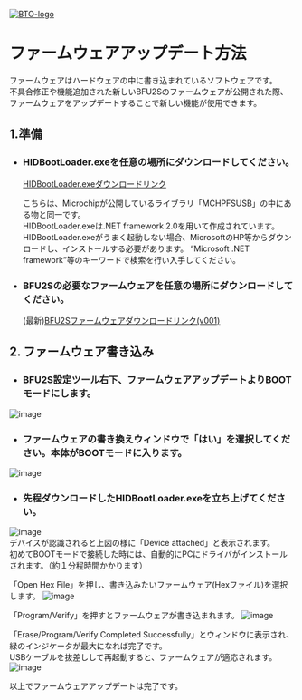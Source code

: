[![BTO-logo](https://bit-trade-one.co.jp/wp/wp-content/uploads/2022/05/logo.png)](https://bit-trade-one.co.jp/)
# ファームウェアアップデート方法
ファームウェアはハードウェアの中に書き込まれているソフトウェアです。  
不具合修正や機能追加された新しいBFU2Sのファームウェアが公開された際、  
ファームウェアをアップデートすることで新しい機能が使用できます。  

## 1.準備
- ### HIDBootLoader.exeを任意の場所にダウンロードしてください。
   [HIDBootLoader.exeダウンロードリンク](https://github.com/bit-trade-one/BFU2S-USBDualConnectCustomKeypad/raw/master/Firmware/HIDBootLoader.exe) 


   こちらは、Microchipが公開しているライブラリ「MCHPFSUSB」の中にある物と同一です。  
   HIDBootLoader.exeは.NET framework 2.0を用いて作成されています。
   HIDBootLoader.exeがうまく起動しない場合、MicrosoftのHP等からダウンロードし、インストールする必要があります。
   “Microsoft .NET framework”等のキーワードで検索を行い入手してください。  

- ### BFU2Sの必要なファームウェアを任意の場所にダウンロードしてください。
   (最新)[BFU2Sファームウェアダウンロードリンク(v001)](https://github.com/bit-trade-one/BFU2S-USBDualConnectCustomKeypad/raw/master/Firmware/BFU2S_v001full.zip)
  
## 2. ファームウェア書き込み
- ### BFU2S設定ツール右下、ファームウェアアップデートよりBOOTモードにします。
![image](https://user-images.githubusercontent.com/85532743/169973945-58bb5562-a946-4bd4-a594-c87b252aa4d1.png)  

- ### ファームウェアの書き換えウィンドウで「はい」を選択してください。本体がBOOTモードに入ります。  
![image](https://user-images.githubusercontent.com/85532743/169974361-e444d12f-f16a-44c8-b4d0-2254f0bf1330.png)  

- ### 先程ダウンロードしたHIDBootLoader.exeを立ち上げてください。  
![image](https://user-images.githubusercontent.com/85532743/169975152-20120bc4-86d2-4408-8ef2-771e46ad56bd.png)  
デバイスが認識されると上図の様に「Device attached」と表示されます。  
初めてBOOTモードで接続した時には、自動的にPCにドライバがインストールされます。（約１分程時間かかります） 
   
 
「Open Hex File」を押し、書き込みたいファームウェア(Hexファイル)を選択します。
![image](https://user-images.githubusercontent.com/85532743/169975424-6d0913f8-7b8a-43fa-84dc-eec7b0a77bd0.png)  

「Program/Verify」を押すとファームウェアが書き込まれます。
![image](https://user-images.githubusercontent.com/85532743/169975956-b5d252c5-158b-45fe-b4ad-20486a0c2c2f.png)  

「Erase/Program/Verify Completed Successfully」とウィンドウに表示され、緑のインジケータが最大になれば完了です。  
USBケーブルを抜差しして再起動すると、ファームウェアが適応されます。
![image](https://user-images.githubusercontent.com/85532743/169977504-b4b4a0e0-5e7d-43fa-a13c-f173bf783330.png)

以上でファームウェアアップデートは完了です。


